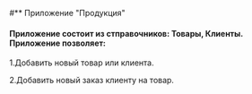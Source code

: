 #** Приложение "Продукция"
#### Приложение состоит из стправочников: Товары, Клиенты. Приложение позволяет:
1.Добавить новый товар или клиента.

2.Добавить новый заказ клиенту на товар.
